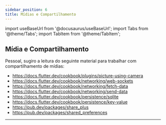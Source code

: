 ```yaml
---
sidebar_position: 6
title: Mídias e Compartilhamento
---
```


import useBaseUrl from '@docusaurus/useBaseUrl';
import Tabs from '@theme/Tabs';
import TabItem from '@theme/TabItem';

## Mídia e Compartilhamento

Pessoal, sugiro a leitura do seguinte material para trabalhar com compartilhamento de mídias:

- https://docs.flutter.dev/cookbook/plugins/picture-using-camera
- https://docs.flutter.dev/cookbook/networking/web-sockets
- https://docs.flutter.dev/cookbook/networking/fetch-data
- https://docs.flutter.dev/cookbook/networking/send-data
- https://docs.flutter.dev/cookbook/persistence/sqlite
- https://docs.flutter.dev/cookbook/persistence/key-value
- https://pub.dev/packages/share_plus
- https://pub.dev/packages/shared_preferences

---